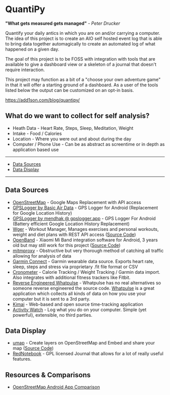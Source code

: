 # QuantiPy

<strong>"What gets measured gets managed"</strong> - <em>Peter Drucker</em>

Quantify your daily antics in which you are on and/or carrying a computer. The idea of this project is to create an AIO self hosted event log that is able to bring data together automagically to create an automated log of what happened on a given day. 

The goal of this project is to be FOSS with integration with tools that are available to give a dashboard view or a skeleton of a journal that doesn't require interaction.

This project may function as a bit of a "choose your own adventure game" in that it will offer a starting ground of a dashboard. As a user of the tools listed below the output can be customized on an opt-in basis.

https://add1son.com/blog/quantipy/

## What do we want to collect for self analysis?
* Heath Data - Heart Rate, Steps, Sleep, Meditation, Weight
* Intake - Food / Calories
* Location - Where you were out and about during the day 
* Computer / Phone Use - Can be as abstract as screentime or in depth as application based use 

--------------------
  - [Data Sources](#datasources)
  - [Data Display](#datadisplay)
-----------------------------------------------------------------------------

## Data Sources
 * [OpenStreetMap](https://www.openstreetmap.org) - Google Maps Replacement with API access
 * [GPSLogger by Basic Air Data](https://github.com/BasicAirData/GPSLogger) - GPS Logger for Android (Replacement for Google Location History)
 * [GPSLogger by mendhak @ gpslogger.app](https://github.com/mendhak/gpslogger) - GPS Logger For Android (Battery efficient Google Location History Replacement)
 * [Wger](https://wger.de/en/dashboard) - Workout Manager, Manages exercises and personal workouts, weight and diet plans with REST API access ([Source Code](https://github.com/wger-project/wger))
 * [OpenBand](https://github.com/UgoRaffaele/xiaomi-miband-android) - Xiaomi Mi Band integration software for Android, 3 years old but may still work for this project ([Source Code](https://github.com/UgoRaffaele/xiaomi-miband-android))
 * [mitmproxy](https://blog.heckel.xyz/2013/07/01/how-to-use-mitmproxy-to-read-and-modify-https-traffic-of-your-phone/) - Obstructive but very thorough method of catching all traffic allowing for analysis of data
 * [Garmin Connect](https://connect.garmin.com/) - Garmin wearable data source. Exports heart rate, sleep, steps and stress via proprietary .fit file format or CSV 
 * [Cronometer](https://cronometer.com) - Calorie Tracking / Weight Tracking / Garmin data import. Also integrates with additional fitness trackers like Fitbit.
 * [Reverse Engineered Whatpulse](https://github.com/sim642/whatpulse) - Whatpulse has no real alternatives so someone reverse engineered the source code. [Whatpulse](https://whatpulse.org) is a great application which collects all kinds of data on how you use your computer but it is sent to a 3rd party.
 * [Kimai](https://github.com/kevinpapst/kimai2) - Web-based and open source time-tracking application 
 * [Activity Watch](https://github.com/ActivityWatch/activitywatch) - Log what you do on your computer. Simple (yet powerful), extensible, no third parties.
## Data Display
 * [umap](https://umap.openstreetmap.fr/en/) - Create layers on OpenStreetMap and Embed and share your map ([Source Code](https://github.com/umap-project/umap))
 * [RedNotebook](https://rednotebook.sourceforge.io/) - GPL licensed Journal that allows for a lot of really useful features. 
## Resources & Comparisons 
* [OpenStreetMap Android App Comparison](https://wiki.openstreetmap.org/wiki/Comparison_of_Android_applications)
